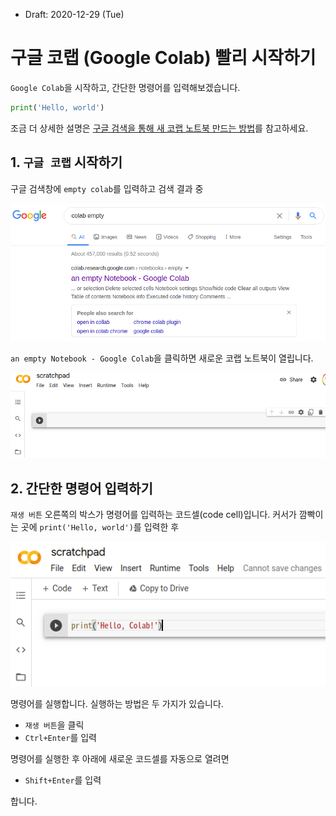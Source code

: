 * Draft: 2020-12-29 (Tue)

# 구글 코랩 (Google Colab) 빨리 시작하기

`Google Colab`을 시작하고, 간단한 명령어를 입력해보겠습니다.

```python
print('Hello, world')
```

조금 더 상세한 설명은 [구글 검색을 통해 새 코랩 노트북 만드는 방법](how_to/open_a_new_google_colab_notebook_via_google_search.md)를 참고하세요.

## 1. `구글 코랩` 시작하기

구글 검색창에 `empty colab`를 입력하고 검색 결과 중

<img src='images/google_search-colab_empty.png'>

`an empty Notebook - Google Colab`을 클릭하면 새로운 코랩 노트북이 열립니다.

<img src='images/google_colab-scratchpad.png'>



## 2. 간단한 명령어 입력하기

`재생 버튼` 오른쪽의 박스가 명령어를 입력하는 코드셀(code cell)입니다. 커서가 깜빡이는 곳에  `print('Hello, world')`를 입력한 후

<img src='images/google_colab-hello_colab.png'>

명령어를 실행합니다. 실행하는 방법은 두 가지가 있습니다.

* `재생 버튼`을 클릭
*  `Ctrl+Enter`를 입력

명령어를 실행한 후 아래에 새로운 코드셀를 자동으로 열려면 

* `Shift+Enter`를 입력

합니다. 










